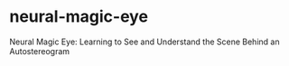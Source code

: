# neural-magic-eye
Neural Magic Eye: Learning to See and Understand the Scene Behind an Autostereogram
